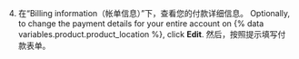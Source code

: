 4. 在“Billing information（帐单信息）”下，查看您的付款详细信息。 Optionally, to change the payment details for your entire account on {% data variables.product.product_location %}, click **Edit**. 然后，按照提示填写付款表单。
